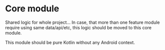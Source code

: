 # Core module

Shared logic for whole project...
In case, that more than one feature module require using same data/api/etc, this logic should be moved to this core module.

This module should be pure Kotlin without any Android context.